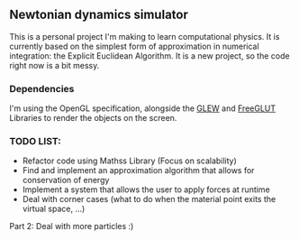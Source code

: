 
## Newtonian dynamics simulator
This is a personal project I'm making to learn computational physics. 
It is currently based on the simplest form of approximation in numerical integration: the Explicit Euclidean Algorithm.
It is a new project, so the code right now is a bit messy.

### Dependencies
I'm using the OpenGL specification, alongside the [GLEW](https://github.com/nigels-com/glew) and [FreeGLUT](https://github.com/freeglut/freeglut) Libraries to render the objects on the screen.

### TODO LIST:
- Refactor code using Mathss Library (Focus on scalability)
- Find and implement an approximation algorithm that allows for conservation of energy
- Implement a system that allows the user to apply forces at runtime
- Deal with corner cases (what to do when the material point exits the virtual space, ...) 

Part 2: Deal with more particles :)